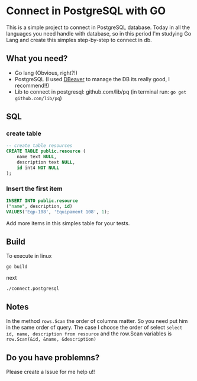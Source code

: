 # Connect in PostgreSQL with GO

This is a simple project to connect in PostgreSQL database. Today in all the languages you need handle with database, so in this period I'm studying Go Lang and create this simples step-by-step to connect in db.

## What you need?

- Go lang (Obvious, right?!)
- PostgreSQL (I used [DBeaver](https://dbeaver.io) to manage the DB its really good, I recommend!!)
- Lib to connect in postgresql: github.com/lib/pq (in terminal run: `go get github.com/lib/pq`)

## SQL

### create table

```sql
-- create table resources
CREATE TABLE public.resource (
	name text NULL,
	description text NULL,
	id int4 NOT NULL
);
```

### Insert the first item

```sql
INSERT INTO public.resource
("name", description, id)
VALUES('Eqp-108', 'Equipament 108', 1);
```

Add more items in this simples table for your tests.

## Build

To execute in linux

`go build`

next

`./connect.postgresql`

## Notes

In the method `rows.Scan` the order of columns matter. So you need put him in the same order of query. The case I choose the order of select `select id, name, description from resource` and the row.Scan variables is `row.Scan(&id, &name, &description)`

## Do you have problemns? 

Please create a Issue for me help u!!